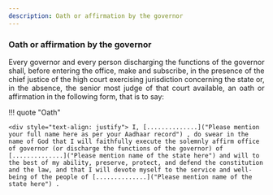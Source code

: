 ```yaml
---
description: Oath or affirmation by the governor
---
```


### Oath or affirmation by the governor
<div style="text-align: justify"> 

Every governor and every person discharging the functions of the governor shall, before entering the office, make and subscribe, in the presence of the chief justice of the high court exercising jurisdiction concerning the state or, in the absence, the senior most judge of that court available, an oath or affirmation in the following form, that is to say:

</div>

!!! quote "Oath"

    <div style="text-align: justify"> I, [..............]("Please mention your full name here as per your Aadhaar record") , do swear in the name of God that I will faithfully execute the solemnly affirm office of governor (or discharge the functions of the governor) of [..............]("Please mention name of the state here") and will to the best of my ability, preserve, protect, and defend the constitution and the law, and that I will devote myself to the service and well-being of the people of [..............]("Please mention name of the state here") .
